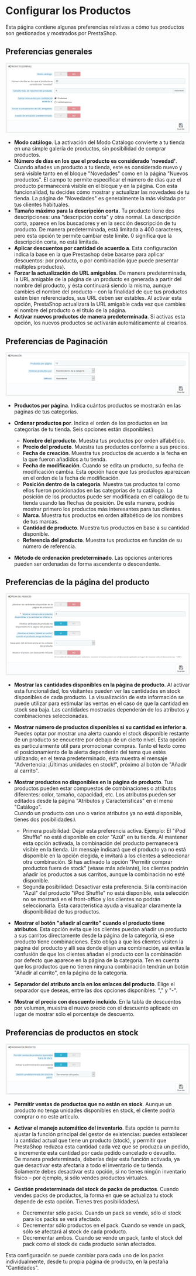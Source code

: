 # Configurar los Productos

Esta página contiene algunas preferencias relativas a cómo tus productos son gestionados y mostrados por PrestaShop.

## Preferencias generales <a href="configurarlosproductos-preferenciasgenerales" id="configurarlosproductos-preferenciasgenerales"></a>

![](../../../.gitbook/assets/54265423.png)

* **Modo catálogo**. La activación del Modo Catálogo convierte a tu tienda en una simple galería de productos, sin posibilidad de comprar productos.
* **Número de días en los que el producto es considerado 'novedad'**. Cuando añades un producto a tu tienda, este es considerado nuevo y será visible tanto en el bloque "Novedades" como en la página "Nuevos productos". El campo te permite especificar el número de días que el producto permanecerá visible en el bloque y en la página. Con esta funcionalidad, tu decides cómo mostrar y actualizar las novedades de tu tienda. La página de "Novedades" es generalmente la más visitada por tus clientes habituales.
* **Tamaño máximo para la descripción corta**. Tu producto tiene dos descripciones: una "descripción corta" y otra normal. La descripción corta, aparece en los buscadores y en la sección descripción de tu producto. De manera predeterminada, está limitada a 400 caracteres, pero esta opción te permite cambiar este límite. 0 significa que la descripción corta, no está limitada.
* **Aplicar descuentos por cantidad de acuerdo a**. Esta configuración indica la base en la que Prestashop debe basarse para aplicar descuentos: por producto, o por combinación (que puede presentar múltiples productos).
* **Forzar la actualización de URL amigables**. De manera predeterminada, la URL amigable de la página de un producto es generada a partir del nombre del producto, y ésta continuará siendo la misma, aunque cambies el nombre del producto – con la finalidad de que tus productos estén bien referenciados, sus URL deben ser estables. Al activar esta opción, PrestaShop actualizará la URL amigable cada vez que cambies el nombre del producto o el título de la página.
* **Activar nuevos productos de manera predeterminada**. Si activas esta opción, los nuevos productos se activarán automáticamente al crearlos.

## Preferencias de Paginación <a href="configurarlosproductos-preferenciasdepaginacion" id="configurarlosproductos-preferenciasdepaginacion"></a>

![](../../../.gitbook/assets/54265426.png)

* **Productos por página**. Indica cuántos productos se mostrarán en las páginas de tus categorías.
* **Ordenar productos por**. Indica el orden de los productos en las categorías de tu tienda. Seis opciones están disponibles:\

  * **Nombre del producto**. Muestra tus productos por orden alfabético.
  * **Precio del producto**. Muestra tus productos conforme a sus precios.
  * **Fecha de creación**. Muestra tus productos de acuerdo a la fecha en la que fueron añadidos a tu tienda.
  * **Fecha de modificación**. Cuando se edita un producto, su fecha de modificación cambia. Esta opción hace que tus productos aparezcan en el orden de la fecha de modificación.
  * **Posición dentro de la categoría**. Muestra tus productos tal como ellos fueron posicionados en las categorías de tu catálogo. La posición de los productos puede ser modificada en el catálogo de tu tienda usando las flechas de posición. De esta manera, podrás mostrar primero los productos más interesantes para tus clientes.
  * **Marca**. Muestra tus productos en orden alfabético de los nombres de tus marcas.
  * **Cantidad de producto**. Muestra tus productos en base a su cantidad disponible.
  * **Referencia del producto**. Muestra tus productos en función de su número de referencia.
* **Método de ordenación predeterminado**. Las opciones anteriores pueden ser ordenadas de forma ascendente o descendente.

## Preferencias de la página del producto <a href="configurarlosproductos-preferenciasdelapaginadelproducto" id="configurarlosproductos-preferenciasdelapaginadelproducto"></a>

![](../../../.gitbook/assets/54265429.png)

* **Mostrar las cantidades disponibles en la página de producto**. Al activar esta funcionalidad, los visitantes pueden ver las cantidades en stock disponibles de cada producto. La visualización de esta información se puede utilizar para estimular las ventas en el caso de que la cantidad en stock sea baja. Las cantidades mostradas dependerán de los atributos y combinaciones seleccionadas.
* **Mostrar número de productos disponibles si su cantidad es inferior a**. Puedes optar por mostrar una alerta cuando el stock disponible restante de un producto se encuentre por debajo de un cierto nivel. Esta opción es particularmente útil para promocionar compras. Tanto el texto como el posicionamiento de la alerta dependerán del tema que estés utilizando; en el tema predeterminado, ésta muestra el mensaje "Advertencia: ¡Últimas unidades en stock!", próximo al botón de "Añadir al carrito".
* **Mostrar productos no disponibles en la página de producto**. Tus productos pueden estar compuestos de combinaciones o atributos diferentes: color, tamaño, capacidad, etc. Los atributos pueden ser editados desde la página "Atributos y Características" en el menú "Catálogo".\
  Cuando un producto con uno o varios atributos ya no está disponible, tienes dos posibilidades:\

  * Primera posibilidad: Dejar esta preferencia activa. Ejemplo: El "iPod Shuffle" no está disponible en color "Azúl" en tu tienda. Al mantener esta opción activada, la combinación del producto permanecerá visible en la tienda. Un mensaje indicará que el producto ya no está disponible en la opción elegida, e invitará a los clientes a seleccionar otra combinación. Si has activado la opción "Permitir comprar productos fuera de stock" (véase más adelante), los clientes podrán añadir los productos a sus carritos, aunque la combinación no esté disponible.
  * Segunda posibilidad: Desactivar esta preferencia. Si la combinación "Azúl" del producto "iPod Shuffle" no está disponible, esta selección no se mostrará en el front-office y los clientes no podrán seleccionarla. Esta característica ayuda a visualizar claramente la disponibilidad de tus productos.
* **Mostrar el botón "añadir al carrito" cuando el producto tiene atributos**. Esta opción evita que los clientes puedan añadir un producto a sus carritos directamente desde la página de la categoría, si ese producto tiene combinaciones. Esto obliga a que los clientes visiten la página del producto y allí sea donde elijan una combinación, así evitas la confusión de que los clientes añadan el producto con la combinación por defecto que aparece en la página de la categoría. Ten en cuenta que los productos que no tienen ninguna combinación tendrán un botón "Añadir al carrito", en la página de la categoría.
* **Separador del atributo ancla en los enlaces del producto**. Elige el separador que deseas, entre las dos opciones disponibles: "," y "-".
* **Mostrar el precio con descuento incluido**. En la tabla de descuentos por volumen, muestra el nuevo precio con el descuento aplicado en lugar de mostrar sólo el porcentaje de descuento.

## Preferencias de productos en stock <a href="configurarlosproductos-preferenciasdeproductosenstock" id="configurarlosproductos-preferenciasdeproductosenstock"></a>

![](../../../.gitbook/assets/54265432.png)

* **Permitir ventas de productos que no están en stock**. Aunque un producto no tenga unidades disponibles en stock, el cliente podría comprar o no este artículo.
* **Activar el manejo automático del inventario**. Esta opción te permite ajustar la función principal del gestor de existencias: puedes establecer la cantidad actual que tiene un producto (stock), y permitir que PrestaShop reduzca esta cantidad cada vez que se produzca un pedido, e incremente esta cantidad por cada pedido cancelado o devuelto.\
  De manera predeterminada, deberías dejar esta función activada, ya que desactivar esta afectaría a todo el inventario de tu tienda. Solamente debes desactivar esta opción, si no tienes ningún inventario físico – por ejemplo, si sólo vendes productos virtuales.
* **Gestión predeterminada del stock** **de packs de productos**. Cuando vendes packs de productos, la forma en que se actualiza tu stock depende de esta opción. Tienes tres posibilidades:\

  * Decrementar sólo packs. Cuando un pack se vende, sólo el stock para los packs se verá afectado.
  * Decrementar sólo productos en el pack. Cuando se vende un pack, sólo se afectará al stock de cada producto.
  * Decrementar ambos. Cuando se vende un pack, tanto el stock del pack como el stock de cada producto serán afectados.

Esta configuración se puede cambiar para cada uno de los packs individualmente, desde tu propia página de producto, en la pestaña "Cantidades".
